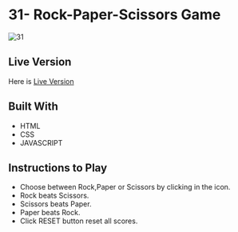 # 31- Rock-Paper-Scissors Game
![31](https://user-images.githubusercontent.com/73752127/103654323-c7b20500-4f76-11eb-9bed-8f357e120e22.PNG)

## Live Version

Here is [Live Version](https://cerensolpan.github.io/JS30_C/31_Rock-Paper-Scissor/)

## Built With

 - HTML 
 - CSS 
 - JAVASCRIPT

## Instructions to Play

 - Choose between Rock,Paper or Scissors by clicking in the icon.
 - Rock beats Scissors.
 - Scissors beats Paper.
 - Paper beats Rock.
 - Click RESET button reset all scores.


